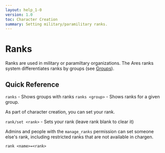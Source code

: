 ```yaml
---
layout: help_1-0
version: 1.0
toc: Character Creation
summary: Setting military/paramilitary ranks.
---
```

# Ranks

Ranks are used in military or paramiltary organizations.  The Ares ranks system differentiates ranks by groups (see [Groups](/help/1-0/demographics/groups)).

## Quick Reference

`ranks` - Shows groups with ranks
`ranks <group>` - Shows ranks for a given group. 

As part of character creation, you can set your rank.

`rank/set <rank>` - Sets your rank  (leave rank blank to clear it)

Admins and people with the `manage_ranks` permission can set someone else's rank, including restricted ranks that are not available in chargen.

`rank <name>=<rank>`
